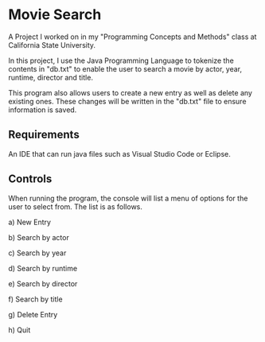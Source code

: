 # Movie Search

A Project I worked on in my "Programming Concepts and Methods" class at California State University. 

In this project, I use the Java Programming Language to tokenize the contents in "db.txt" to enable the user to search a movie by actor, year, runtime, director and title.

This program also allows users to create a new entry as well as delete any existing ones. These changes will be written in the "db.txt" file to ensure information is saved.

## Requirements
An IDE that can run java files such as Visual Studio Code or Eclipse.

## Controls
When running the program, the console will list a menu of options for the user to select from. The list is as follows.

a) New Entry 

b) Search by actor

c) Search by year

d) Search by runtime

e) Search by director

f) Search by title

g) Delete Entry 

h) Quit
